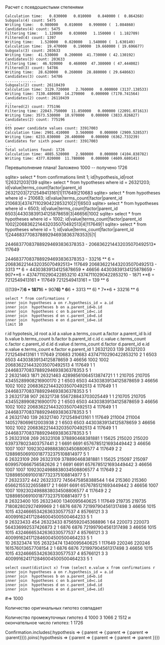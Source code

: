 Расчет с псевдошестыми степенями


```
Calculation time:   0.830000   0.010000   0.840000 (  0.864268)
Subgoals(4) count: 5475
Writing time:   0.980000   0.010000   0.990000 (  1.084860)
Candidates(4) count: 5475
Filtering time:   1.120000   0.030000   1.150000 (  1.182709)
Filtered(4) count: 1397
Writing time:   1.520000   0.020000   1.540000 (  1.630149)
Calculation time:  19.470000   0.190000  19.660000 ( 19.696677)
Subgoals(3) count: 203633
Writing time:  41.530000   0.200000  41.730000 ( 42.130192)
Candidates(3) count: 203633
Filtering time:  46.920000   0.460000  47.380000 ( 47.444002)
Filtered(3) count: 54786
Writing time:  28.620000   0.260000  28.880000 ( 29.648663)
Candidates(3) count: 54786
..............
Subgoals(2) count: 26110439
Calculation time: 3129.720000   2.760000   0.000000 (3137.138533)
Writing time: 7130.480000  14.270000   0.000000 (7170.741564)
Candidates(2) count: 26110439
...
Filtered(2) count: 775196
Filtering time: 22043.750000  11.850000   0.000000 (22091.071613)
Writing time: 3573.530000  10.970000   0.000000 (3833.826827)
Candidates(2) count: 775196
...
6th power candidate values count: 33917003
Calculation time: 2901.410000   3.560000   0.000000 (2909.528537)
Writing time: 6233.030000  20.400000   0.000000 (6362.733239)
Candidates for sixth power count: 33917003
...
Total solutions found: 1726
Calculation time: 4085.520000   2.980000   0.000000 (4104.838782)
Writing time: 4377.020000  11.780000   0.000000 (4609.680141)
```

Перевыполнение плана! Заложено 1000 -- получено 1726


sqlite> select * from confirmations limit 1;
id|hypothesis_id|root
1|26321203|139
sqlite> select * from hypotheses where id = 26321203;
id|value|terms_count|factor|parent_id
26321203|7212549413161|1|117649|210683
sqlite> select * from hypotheses where id = 210683;
id|value|terms_count|factor|parent_id
210683|43747110290422853210|2|1|6503
sqlite> select * from hypotheses where id = 6503;
id|value|terms_count|factor|parent_id
6503|44303839134125878659|3|46656|1002
sqlite> select * from hypotheses where id = 1002;
id|value|terms_count|factor|parent_id
1002|2068362214432035070492513|4|117649|1
sqlite> select * from hypotheses where id = 1;
id|value|terms_count|factor|parent_id
1|244683770837889294693836378353|5|1|

244683770837889294693836378353 - 2068362214432035070492513* 117649

244683770837889294693836378353 - 33216 ** 6 = 2068362214432035070492513* 117649
2068362214432035070492513 - 3313 ** 6 = 44303839134125878659 * 46656
44303839134125878659 - 907**6 = 43747110290422853210
43747110290422853210 - 1871 **6 = 7212549413161 * 117649
7212549413161 = 139 ** 6

(((139*7)**6 +  1871**6  + 907**6) * 6**6 +  3313 ** 6) * 7**6 + 33216 ** 6



```
select * from confirmations r
inner join hypotheses a on r.hypothesis_id = a.id
inner join  hypotheses b on a.parent_id=b.id
inner join  hypotheses c on b.parent_id=c.id
inner join  hypotheses d on c.parent_id=d.id
inner join  hypotheses e on d.parent_id=e.id
limit 10
```
r.id    hypotesis_id    root    a.id    a.value a.terms_count   a.factor    a.parent_id  b.id    b.value b.terms_count   b.factor    b.parent_id    c.id    c.value c.terms_count   c.factor    c.parent_id  d.id    d.value d.terms_count   d.factor    d.parent_id     e.id    e.value e.terms_count   e.factor    e.parent_id
1	26321203	139	26321203	7212549413161	1	117649	210683	210683	43747110290422853210	2	1	6503	6503	44303839134125878659	3	46656	1002	1002	2068362214432035070492513	4	117649	1	1	244683770837889294693836378353	5	1	
2	26321463	1871	26321463	42898561064513874721	1	1	210705	210705	43455289908216900170	2	1	6503	6503	44303839134125878659	3	46656	1002	1002	2068362214432035070492513	4	117649	1	1	244683770837889294693836378353	5	1	
3	26321738	907	26321738	556728843703025449	1	1	210705	210705	43455289908216900170	2	1	6503	6503	44303839134125878659	3	46656	1002	1002	2068362214432035070492513	4	117649	1	1	244683770837889294693836378353	5	1	
4	26321740	139	26321740	7212549413161	1	117649	211004	211004	1405278069612003938	2	1	6503	6503	44303839134125878659	3	46656	1002	1002	2068362214432035070492513	4	117649	1	1	244683770837889294693836378353	5	1	
5	26323108	269	26323108	378890468381881	1	15625	215020	215020	6397378023403757441	2	1	6691	6691	6576785121693449442	3	46656	1007	1007	10923024988838034508806577	4	117649	2	2	1288985069100187732375108814977	5	1	
6	26323109	269	26323109	378890468381881	1	15625	215097	215097	6099570666756582626	2	1	6691	6691	6576785121693449442	3	46656	1007	1007	10923024988838034508806577	4	117649	2	2	1288985069100187732375108814977	5	1	
7	26323372	442	26323372	7456475858388544	1	64	215360	215360	656621553226558817	2	1	6691	6691	6576785121693449442	3	46656	1007	1007	10923024988838034508806577	4	117649	2	2	1288985069100187732375108814977	5	1	
8	26323400	105	26323400	1340095640625	1	117649	219735	219735	718082802927499969	2	1	6876	6876	721997904561317498	3	46656	1015	1015	43246665342636330577537	4	85766121	3	3	4009916241712846004500500464233	5	1	
9	26323433	454	26323433	8756592045368896	1	64	220073	220073	564336992537426873	2	1	6876	6876	721997904561317498	3	46656	1015	1015	43246665342636330577537	4	85766121	3	3	4009916241712846004500500464233	5	1	
10	26323474	105	26323474	1340095640625	1	117649	220246	220246	161576013657708154	2	1	6876	6876	721997904561317498	3	46656	1015	1015	43246665342636330577537	4	85766121	3	3	4009916241712846004500500464233	5	1	


```
select count(distinct x) from (select e.value x from confirmations r
inner join hypotheses a on r.hypothesis_id = a.id
inner join  hypotheses b on a.parent_id=b.id
inner join  hypotheses c on b.parent_id=c.id
inner join  hypotheses d on c.parent_id=d.id
inner join  hypotheses e on d.parent_id=e.id)

```
 #=> 1000
 
 Количество оригинальных гипотез совпадает
 
 Количество промежуточных гипотез
 4 1000
 3 1066
 2 1512
 и окончательное число гипотез:
 1 1726
 
 
  Confirmation.includes(:hypothesis => {:parent =>  {:parent =>  {:parent =>  :parent}}}).joins(:hypothesis => {:parent =>  {:parent =>  {:parent =>  :parent }}})


